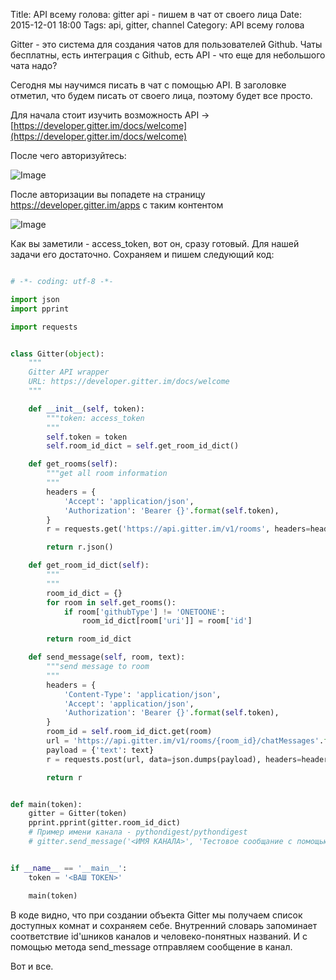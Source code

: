 Title: API всему голова: gitter api - пишем в чат от своего лица
Date: 2015-12-01 18:00
Tags: api, gitter, channel
Category: API всему голова

Gitter - это система для создания чатов для пользователей Github. 
Чаты бесплатны, есть интеграция с Github, есть API - что еще для небольшого чата надо?

Сегодня мы научимся писать в чат с помощью API. В заголовке отметил, что будем писать от своего лица, поэтому будет все просто.

Для начала стоит изучить возможность API -> [https://developer.gitter.im/docs/welcome](https://developer.gitter.im/docs/welcome)

После чего авторизуйтесь:

![Image](http://pynsk.ru/images/posts/gitter_1.png)

После авторизации вы попадете на страницу https://developer.gitter.im/apps с таким контентом

![Image](http://pynsk.ru/images/posts/gitter_2.png)


Как вы заметили - access_token, вот он, сразу готовый. Для нашей задачи его достаточно.
Сохраняем и пишем следующий код:

```python

# -*- coding: utf-8 -*-

import json
import pprint

import requests


class Gitter(object):
    """
    Gitter API wrapper
    URL: https://developer.gitter.im/docs/welcome
    """

    def __init__(self, token):
        """token: access_token
        """
        self.token = token
        self.room_id_dict = self.get_room_id_dict()

    def get_rooms(self):
        """get all room information
        """
        headers = {
            'Accept': 'application/json',
            'Authorization': 'Bearer {}'.format(self.token),
        }
        r = requests.get('https://api.gitter.im/v1/rooms', headers=headers)

        return r.json()

    def get_room_id_dict(self):
        """
        """
        room_id_dict = {}
        for room in self.get_rooms():
            if room['githubType'] != 'ONETOONE':
                room_id_dict[room['uri']] = room['id']

        return room_id_dict

    def send_message(self, room, text):
        """send message to room
        """
        headers = {
            'Content-Type': 'application/json',
            'Accept': 'application/json',
            'Authorization': 'Bearer {}'.format(self.token),
        }
        room_id = self.room_id_dict.get(room)
        url = 'https://api.gitter.im/v1/rooms/{room_id}/chatMessages'.format(room_id=room_id)
        payload = {'text': text}
        r = requests.post(url, data=json.dumps(payload), headers=headers)

        return r


def main(token):
    gitter = Gitter(token)
    pprint.pprint(gitter.room_id_dict)
    # Пример имени канала - pythondigest/pythondigest
    # gitter.send_message('<ИМЯ КАНАЛА>', 'Тестовое сообщание с помощью API')


if __name__ == '__main__':
    token = '<ВАШ TOKEN>'

    main(token)

```

В коде видно, что при создании объекта Gitter мы получаем список доступных комнат и сохраняем себе. Внутренний словарь запоминает соответствие id'шников каналов и человеко-понятных названий. 
И с помощью метода send_message отправляем сообщение в канал.

Вот и все.
